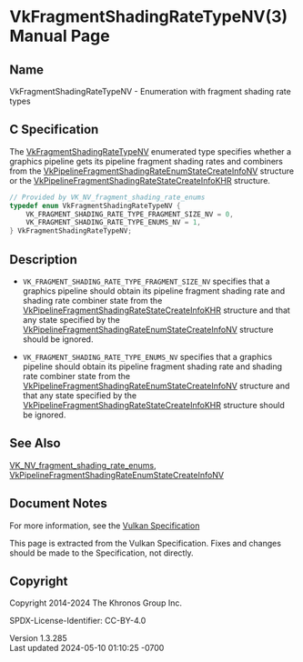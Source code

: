 # VkFragmentShadingRateTypeNV(3) Manual Page

## Name

VkFragmentShadingRateTypeNV - Enumeration with fragment shading rate
types



## <a href="#_c_specification" class="anchor"></a>C Specification

The [VkFragmentShadingRateTypeNV](https://registry.khronos.org/vulkan/specs/1.3-extensions/man/html/VkFragmentShadingRateTypeNV.html)
enumerated type specifies whether a graphics pipeline gets its pipeline
fragment shading rates and combiners from the
[VkPipelineFragmentShadingRateEnumStateCreateInfoNV](https://registry.khronos.org/vulkan/specs/1.3-extensions/man/html/VkPipelineFragmentShadingRateEnumStateCreateInfoNV.html)
structure or the
[VkPipelineFragmentShadingRateStateCreateInfoKHR](https://registry.khronos.org/vulkan/specs/1.3-extensions/man/html/VkPipelineFragmentShadingRateStateCreateInfoKHR.html)
structure.

``` c
// Provided by VK_NV_fragment_shading_rate_enums
typedef enum VkFragmentShadingRateTypeNV {
    VK_FRAGMENT_SHADING_RATE_TYPE_FRAGMENT_SIZE_NV = 0,
    VK_FRAGMENT_SHADING_RATE_TYPE_ENUMS_NV = 1,
} VkFragmentShadingRateTypeNV;
```

## <a href="#_description" class="anchor"></a>Description

- `VK_FRAGMENT_SHADING_RATE_TYPE_FRAGMENT_SIZE_NV` specifies that a
  graphics pipeline should obtain its pipeline fragment shading rate and
  shading rate combiner state from the
  [VkPipelineFragmentShadingRateStateCreateInfoKHR](https://registry.khronos.org/vulkan/specs/1.3-extensions/man/html/VkPipelineFragmentShadingRateStateCreateInfoKHR.html)
  structure and that any state specified by the
  [VkPipelineFragmentShadingRateEnumStateCreateInfoNV](https://registry.khronos.org/vulkan/specs/1.3-extensions/man/html/VkPipelineFragmentShadingRateEnumStateCreateInfoNV.html)
  structure should be ignored.

- `VK_FRAGMENT_SHADING_RATE_TYPE_ENUMS_NV` specifies that a graphics
  pipeline should obtain its pipeline fragment shading rate and shading
  rate combiner state from the
  [VkPipelineFragmentShadingRateEnumStateCreateInfoNV](https://registry.khronos.org/vulkan/specs/1.3-extensions/man/html/VkPipelineFragmentShadingRateEnumStateCreateInfoNV.html)
  structure and that any state specified by the
  [VkPipelineFragmentShadingRateStateCreateInfoKHR](https://registry.khronos.org/vulkan/specs/1.3-extensions/man/html/VkPipelineFragmentShadingRateStateCreateInfoKHR.html)
  structure should be ignored.

## <a href="#_see_also" class="anchor"></a>See Also

[VK_NV_fragment_shading_rate_enums](https://registry.khronos.org/vulkan/specs/1.3-extensions/man/html/VK_NV_fragment_shading_rate_enums.html),
[VkPipelineFragmentShadingRateEnumStateCreateInfoNV](https://registry.khronos.org/vulkan/specs/1.3-extensions/man/html/VkPipelineFragmentShadingRateEnumStateCreateInfoNV.html)

## <a href="#_document_notes" class="anchor"></a>Document Notes

For more information, see the <a
href="https://registry.khronos.org/vulkan/specs/1.3-extensions/html/vkspec.html#VkFragmentShadingRateTypeNV"
target="_blank" rel="noopener">Vulkan Specification</a>

This page is extracted from the Vulkan Specification. Fixes and changes
should be made to the Specification, not directly.

## <a href="#_copyright" class="anchor"></a>Copyright

Copyright 2014-2024 The Khronos Group Inc.

SPDX-License-Identifier: CC-BY-4.0

Version 1.3.285  
Last updated 2024-05-10 01:10:25 -0700
